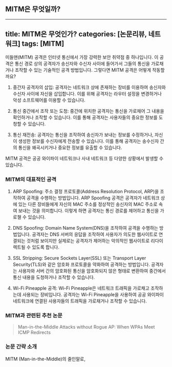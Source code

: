 ## MITM은 무엇일까?
---
title: MITM은 무엇인가?
categories: [논문리뷰, 네트워크]
tags: [MITM]
---

미들맨(MITM) 공격은 인터넷 통신에서 가장 강력한 보안 취약점 중 하나입니다. 이 공격은 통신 경로 상의 공격자가 송신자와 수신자 사이에 들어가서 그들의 통신을 가로채거나 조작할 수 있는 기술적인 공격 방법입니다. 그렇다면 MITM 공격은 어떻게 작동할까요?

1. 중간자 공격자의 삽입: 공격자는 네트워크 상에 존재하는 장비를 이용하여 송신자와 수신자 사이에 자신을 삽입합니다. 이를 위해 공격자는 라우터 설정을 변경하거나 악성 소프트웨어를 이용할 수 있습니다.

2. 통신 중간에서 조작 또는 도청: 중간에 위치한 공격자는 통신을 가로채어 그 내용을 확인하거나 조작할 수 있습니다. 이를 통해 공격자는 사용자들의 중요한 정보를 도청할 수 있습니다.

3. 통신 재전송: 공격자는 통신을 조작하여 송신자가 보내는 정보를 수정하거나, 자신이 생성한 정보를 수신자에게 전송할 수 있습니다. 이를 통해 공격자는 송수신자 간의 통신을 왜곡시키거나 중요한 정보를 유출할 수 있습니다.

MITM 공격은 공공 와이파이 네트워크나 사내 네트워크 등 다양한 상황에서 발생할 수 있습니다. 

### MITM의 대표적인 공격

1. ARP Spoofing: 주소 결정 프로토콜(Address Resolution Protocol, ARP)을 조작하여 공격을 수행하는 방법입니다. ARP Spoofing 공격은 공격자가 네트워크 상에 있는 다른 장비들에게 자신의 MAC 주소를 정상적인 송신자의 MAC 주소로 속여 보내는 것을 의미합니다. 이렇게 하면 공격자는 통신 경로를 제어하고 통신을 가로챌 수 있습니다.

2. DNS Spoofing: Domain Name System(DNS)을 조작하여 공격을 수행하는 방법입니다. 공격자는 DNS 서버의 응답을 조작하여 사용자가 의도한 웹사이트로 연결되는 것처럼 보이지만 실제로는 공격자가 제어하는 악의적인 웹사이트로 리다이렉트될 수 있도록 합니다.

3. SSL Stripping: Secure Sockets Layer(SSL) 또는 Transport Layer Security(TLS)와 같은 암호화 프로토콜을 약화하여 공격하는 방법입니다. 공격자는 사용자와 서버 간의 암호화된 통신을 암호화되지 않은 형태로 변환하여 중간에서 통신 내용을 도청하거나 조작할 수 있습니다.

4. Wi-Fi Pineapple 공격: Wi-Fi Pineapple은 네트워크 트래픽을 가로채고 조작하는데 사용되는 장비입니다. 공격자는 Wi-Fi Pineapple을 사용하여 공공 와이파이 네트워크에 연결된 사용자들의 트래픽을 가로채거나 조작할 수 있습니다.


### MITM과 관련된 추천 논문
> Man-in-the-Middle Attacks without Rogue AP: When WPAs Meet ICMP Redirects

### 논문 간략 소개
MITM (Man-in-the-Middle)의 줄인말로, 